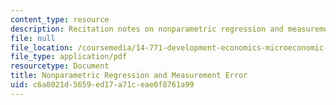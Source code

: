 ```yaml
---
content_type: resource
description: Recitation notes on nonparametric regression and measurement error.
file: null
file_location: /coursemedia/14-771-development-economics-microeconomic-issues-and-policy-models-fall-2008/c6a8021d5659ed17a71ceae0f8761a99_rec1.pdf
file_type: application/pdf
resourcetype: Document
title: Nonparametric Regression and Measurement Error
uid: c6a8021d-5659-ed17-a71c-eae0f8761a99
---
```

